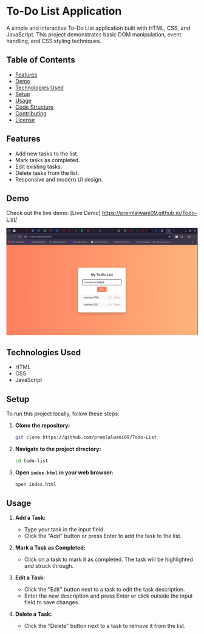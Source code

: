 # To-Do List Application

A simple and interactive To-Do List application built with HTML, CSS, and JavaScript. This project demonstrates basic DOM manipulation, event handling, and CSS styling techniques.

## Table of Contents

- [Features](#features)
- [Demo](#demo)
- [Technologies Used](#technologies-used)
- [Setup](#setup)
- [Usage](#usage)
- [Code Structure](#code-structure)
- [Contributing](#contributing)
- [License](#license)

## Features

- Add new tasks to the list.
- Mark tasks as completed.
- Edit existing tasks.
- Delete tasks from the list.
- Responsive and modern UI design.

## Demo

Check out the live demo: [Live Demo] https://premlalwani09.github.io/Todo-List/

![Screenshot of the To-Do List application](TodoList.png)

## Technologies Used

- HTML
- CSS
- JavaScript

## Setup

To run this project locally, follow these steps:

1. **Clone the repository:**
    ```bash
    git clone https://github.com/premlalwani09/Todo-List
    ```

2. **Navigate to the project directory:**
    ```bash
    cd todo-list
    ```

3. **Open `index.html` in your web browser:**
    ```bash
    open index.html
    ```

## Usage

1. **Add a Task:**
   - Type your task in the input field.
   - Click the "Add" button or press Enter to add the task to the list.

2. **Mark a Task as Completed:**
   - Click on a task to mark it as completed. The task will be highlighted and struck through.

3. **Edit a Task:**
   - Click the "Edit" button next to a task to edit the task description.
   - Enter the new description and press Enter or click outside the input field to save changes.

4. **Delete a Task:**
   - Click the "Delete" button next to a task to remove it from the list.